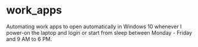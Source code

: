 # work_apps

Automating work apps to open automatically in Windows 10 whenever I power-on the laptop and login or start from sleep between Monday - Friday and 9 AM to 6 PM.

